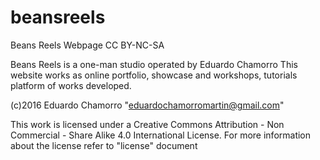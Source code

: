 # beansreels
Beans Reels Webpage	CC BY-NC-SA

Beans Reels is a one-man studio operated by Eduardo Chamorro
This website works as online portfolio, showcase and workshops, tutorials platform of works developed.


(c)2016  Eduardo Chamorro "eduardochamorromartin@gmail.com"


This work is licensed under a Creative Commons Attribution - Non Commercial - Share Alike 4.0 International License.
For more information about the license refer to "license" document
